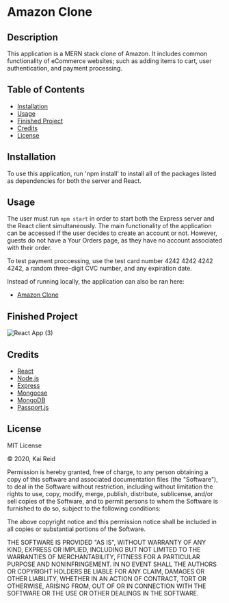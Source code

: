 # Amazon Clone


## Description 

This application is a MERN stack clone of Amazon. It includes common functionality of eCommerce websites; such as adding items to cart, user authentication, and payment processing.

## Table of Contents

* [Installation](#installation)
* [Usage](#usage)
* [Finished Project](#finished-project)
* [Credits](#credits)
* [License](#license)

## Installation

To use this application, run 'npm install' to install all of the packages listed as dependencies for both the server and React.

## Usage 

The user must run `npm start` in order to start both the Express server and the React client simultaneously. The main functionality of the application can be accessed if the user decides to create an account or not. However, guests do not have a Your Orders page, as they have no account associated with their order.

To test payment proccessing, use the test card number 4242 4242 4242 4242, a random three-digit CVC number, and any expiration date.

Instead of running locally, the application can also be ran here:
 * [Amazon Clone](https://amazon-clone-kreid333.herokuapp.com/)

## Finished Project

![React App (3)](https://user-images.githubusercontent.com/67942678/110668934-d6e14900-8199-11eb-9255-aeee4cdbd571.gif)

## Credits

* [React](https://reactjs.org/)
* [Node.js](https://nodejs.org/en/)
* [Express](https://www.npmjs.com/package/express)
* [Mongoose](https://mongoosejs.com/)
* [MongoDB](https://www.mongodb.com/)
* [Passport.js](http://www.passportjs.org/)

## License

MIT License

&copy; 2020, Kai Reid

Permission is hereby granted, free of charge, to any person obtaining a copy of this software and associated documentation files (the "Software"), to deal in the Software without restriction, including without limitation the rights to use, copy, modify, merge, publish, distribute, sublicense, and/or sell copies of the Software, and to permit persons to whom the Software is furnished to do so, subject to the following conditions:

The above copyright notice and this permission notice shall be included in all copies or substantial portions of the Software.

THE SOFTWARE IS PROVIDED "AS IS", WITHOUT WARRANTY OF ANY KIND, EXPRESS OR IMPLIED, INCLUDING BUT NOT LIMITED TO THE WARRANTIES OF MERCHANTABILITY, FITNESS FOR A PARTICULAR PURPOSE AND NONINFRINGEMENT. IN NO EVENT SHALL THE AUTHORS OR COPYRIGHT HOLDERS BE LIABLE FOR ANY CLAIM, DAMAGES OR OTHER LIABILITY, WHETHER IN AN ACTION OF CONTRACT, TORT OR OTHERWISE, ARISING FROM, OUT OF OR IN CONNECTION WITH THE SOFTWARE OR THE USE OR OTHER DEALINGS IN THE SOFTWARE.